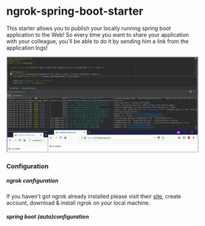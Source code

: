 # ngrok-spring-boot-starter

This starter allows you to publish your locally running spring boot application to the Web! So every time you want to
 share your application with your colleague, you'll be able to do it by sending him a link from the application logs!
 
![](https://raw.githubusercontent.com/createam-labs/ngrok-spring-boot-starter/development/ngrok-sample-screenshot.png
)[]()


### Configuration

##### ngrok configuration
If you haven't got ngrok already installed please visit their [site](https://ngrok.com/), create account, download & install ngrok on your local machine.

##### spring boot (auto)configuration
